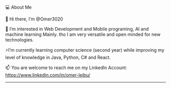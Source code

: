 
💻  About Me

👋 Hi there, I’m @Omer3020

👀 I’m interested in Web Development and Mobile programing, AI and machine learning Mainly. tho I am very versatile and open minded for new technologies.

⚡I’m currently learning computer science (second year) while improving my level of knowledge in Java, Python, C# and React.

📫 You are welcome to reach me on my LinkedIn Account: https://www.linkedin.com/in/omer-leibu/
 
 
***  
